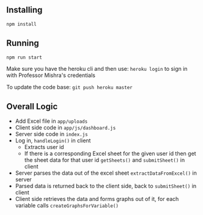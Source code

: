 ## Installing
```bash
npm install
```

## Running 
```bash
npm run start
```

Make sure you have the heroku cli and then use: ```heroku login``` to sign in with Professor Mishra's credentials

To update the code base: ```git push heroku master```

## Overall Logic
* Add Excel file in ```app/uploads```
* Client side code in ```app/js/dashboard.js```
* Server side code in ```index.js```
* Log in, ```handleLogin()``` in client
    * Extracts user id
    * If there is a corresponding Excel sheet for the given user id then get the sheet data for that user id ```getSheets()``` and ```submitSheet()``` in client
* Server parses the data out of the excel sheet ```extractDataFromExcel()``` in server
* Parsed data is returned back to the client side, back to ```submitSheet()``` in client
* Client side retrieves the data and forms graphs out of it, for each variable calls ```createGraphsForVariable()```